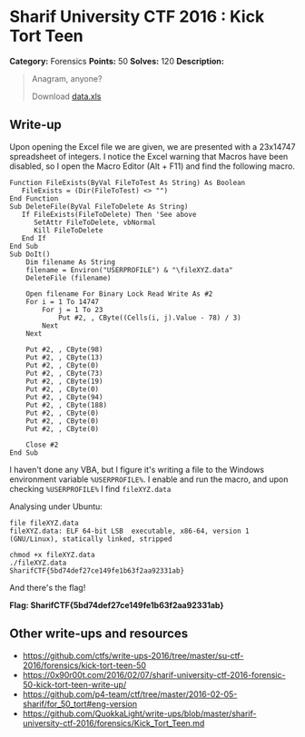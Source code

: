 # Sharif University CTF 2016 : Kick Tort Teen

**Category:** Forensics
**Points:** 50
**Solves:** 120
**Description:**

> Anagram, anyone?
> 
> Download [data.xls](./data.xls)


## Write-up

Upon opening the Excel file we are given, we are presented with a 23x14747 spreadsheet of integers.
I notice the Excel warning that Macros have been disabled, so I open the Macro Editor (Alt + F11) and find the following macro.

```VBA
Function FileExists(ByVal FileToTest As String) As Boolean
   FileExists = (Dir(FileToTest) <> "")
End Function
Sub DeleteFile(ByVal FileToDelete As String)
   If FileExists(FileToDelete) Then 'See above
      SetAttr FileToDelete, vbNormal
      Kill FileToDelete
   End If
End Sub
Sub DoIt()
    Dim filename As String
    filename = Environ("USERPROFILE") & "\fileXYZ.data"
    DeleteFile (filename)
    
    Open filename For Binary Lock Read Write As #2
    For i = 1 To 14747
        For j = 1 To 23
            Put #2, , CByte((Cells(i, j).Value - 78) / 3)
        Next
    Next
    
    Put #2, , CByte(98)
    Put #2, , CByte(13)
    Put #2, , CByte(0)
    Put #2, , CByte(73)
    Put #2, , CByte(19)
    Put #2, , CByte(0)
    Put #2, , CByte(94)
    Put #2, , CByte(188)
    Put #2, , CByte(0)
    Put #2, , CByte(0)
    Put #2, , CByte(0)
    
    Close #2
End Sub
```

I haven't done any VBA, but I figure it's writing a file to the Windows environment variable `%USERPROFILE%`.
I enable and run the macro, and upon checking `%USERPROFILE%` I find `fileXYZ.data`

Analysing under Ubuntu:

```
file fileXYZ.data 
fileXYZ.data: ELF 64-bit LSB  executable, x86-64, version 1 (GNU/Linux), statically linked, stripped

chmod +x fileXYZ.data 
./fileXYZ.data 
SharifCTF{5bd74def27ce149fe1b63f2aa92331ab}
```
And there's the flag!

<b>Flag: SharifCTF{5bd74def27ce149fe1b63f2aa92331ab}</b>

## Other write-ups and resources

* <https://github.com/ctfs/write-ups-2016/tree/master/su-ctf-2016/forensics/kick-tort-teen-50>
* <https://0x90r00t.com/2016/02/07/sharif-university-ctf-2016-forensic-50-kick-tort-teen-write-up/>
* <https://github.com/p4-team/ctf/tree/master/2016-02-05-sharif/for_50_tort#eng-version>
* <https://github.com/QuokkaLight/write-ups/blob/master/sharif-university-ctf-2016/forensics/Kick_Tort_Teen.md>
